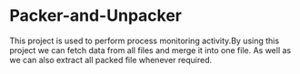 # Packer-and-Unpacker
This project is used to perform process monitoring activity.By using this project we  can fetch data from all files and merge it into one file. As well as we can also  extract all packed file whenever required.
